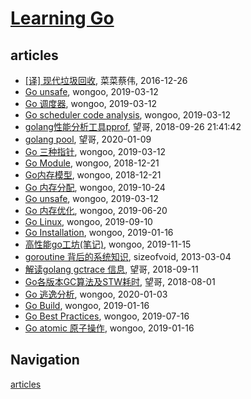 # [Learning Go](http://golang.sisopipo.com)

## articles
* [[译] 现代垃圾回收](/articles/module-garbage-collection), 菜菜蔡伟, 2016-12-26
* [Go unsafe](/articles/go-unsafe), wongoo, 2019-03-12
* [Go 调度器](/articles/go-scheduler), wongoo, 2019-03-12
* [Go scheduler code analysis](/articles/go-scheduler-code-analysis), wongoo, 2019-03-12
* [golang性能分析工具pprof](/articles/go-pprof), 望哥, 2018-09-26 21:41:42
* [golang pool](/articles/go-pool), 望哥, 2020-01-09
* [Go 三种指针](/articles/go-pointer), wongoo, 2019-03-12
* [Go Module](/articles/go-module), wongoo, 2018-12-21
* [Go内存模型](/articles/go-memory-model), wongoo, 2018-12-21
* [Go 内存分配](/articles/go-memory-alloc), wongoo, 2019-10-24 
* [Go unsafe](/articles/go-memory-align), wongoo, 2019-03-12
* [Go 内存优化](/articles/go-memeory-optimization), wongoo, 2019-06-20
* [Go Linux](/articles/go-linux), wongoo, 2019-09-10
* [Go Installation](/articles/go-install), wongoo, 2019-01-16
* [高性能go工坊(笔记)](/articles/go-high-performance-workshop-readnote), wongoo, 2019-11-15
* [goroutine 背后的系统知识](/articles/go-goroutine-knowledge), sizeofvoid, 2013-03-04
* [解读golang gctrace 信息](/articles/go-gctrace), 望哥, 2018-09-11
* [Go各版本GC算法及STW耗时](/articles/go-gc-algorithm-and-pause), 望哥, 2018-08-01
* [Go 逃逸分析](/articles/go-escape-analysis), wongoo, 2020-01-03
* [Go Build](/articles/go-build), wongoo, 2019-01-16
* [Go Best Practices](/articles/go-best-practices), wongoo, 2019-07-16
* [Go atomic 原子操作](/articles/go-atomic-value), wongoo, 2019-01-16

## Navigation
[articles](/articles/)

